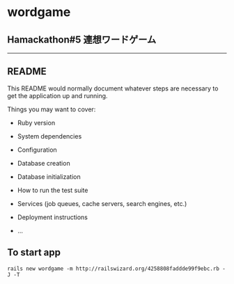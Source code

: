# wordgame

## Hamackathon#5 連想ワードゲーム
---



## README

This README would normally document whatever steps are necessary to get the
application up and running.

Things you may want to cover:

* Ruby version

* System dependencies

* Configuration

* Database creation

* Database initialization

* How to run the test suite

* Services (job queues, cache servers, search engines, etc.)

* Deployment instructions

* ...


## To start app

```
rails new wordgame -m http://railswizard.org/4258808faddde99f9ebc.rb -J -T
``` 

